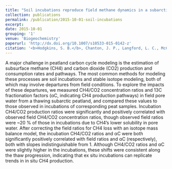 ```yaml
---
title: "Soil incubations reproduce field methane dynamics in a subarctic wetland"
collection: publications
permalink: /publication/2015-10-01-soil-incubations
excerpt:
date: 2015-10-01
grouping: '1'
venue: 'Biogeochemistry'
paperurl: 'http://dx.doi.org/10.1007/s10533-015-0142-z'
citation: '<b>Hodgkins, S. B.</b>, Chanton, J. P., Langford, L. C., McCalley, C. K., Saleska, S. R., Rich, V. I., Crill, P. M., &amp; Cooper, W. T. (2015). Soil incubations reproduce field methane dynamics in a subarctic wetland. <i>Biogeochemistry</i>, <i>126</i>(1), 241–249.'
---
```


A major challenge in peatland carbon cycle modeling is the estimation of subsurface methane (CH4) and carbon dioxide (CO2) production and consumption rates and pathways. The most common methods for modeling these processes are soil incubations and stable isotope modeling, both of which may involve departures from field conditions. To explore the impacts of these departures, we measured CH4/CO2 concentration ratios and 13C fractionation factors (αC, indicating CH4 production pathways) in field pore water from a thawing subarctic peatland, and compared these values to those observed in incubations of corresponding peat samples. Incubation CH4/CO2 production ratios were significantly and positively correlated with observed field CH4/CO2 concentration ratios, though observed field ratios were ~20 % of those in incubations due to CH4’s lower solubility in pore water. After correcting the field ratios for CH4 loss with an isotope mass balance model, the incubation CH4/CO2 ratios and αC were both significantly positively correlated with field ratios and αC (respectively), both with slopes indistinguishable from 1. Although CH4/CO2 ratios and αC were slightly higher in the incubations, these shifts were consistent along the thaw progression, indicating that ex situ incubations can replicate trends in in situ CH4 production.
